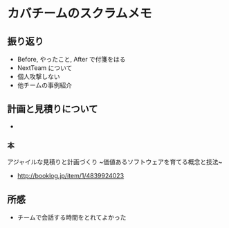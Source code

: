 # カバチームのスクラムメモ
## 振り返り
* Before, やったこと, After で付箋をはる
* NextTeam について
* 個人攻撃しない
* 他チームの事例紹介

## 計画と見積りについて
* 

### 本
アジャイルな見積りと計画づくり ~価値あるソフトウェアを育てる概念と技法~
* http://booklog.jp/item/1/4839924023

## 所感
* チームで会話する時間をとれてよかった
